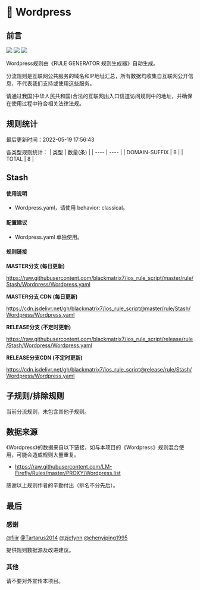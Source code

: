 # 🧸 Wordpress

## 前言

![](https://shields.io/badge/-移除重复规则-ff69b4) ![](https://shields.io/badge/-DOMAIN与DOMAIN--SUFFIX合并-green) ![](https://shields.io/badge/-IP--CIDR(6)合并-blueviolet) 

Wordpress规则由《RULE GENERATOR 规则生成器》自动生成。

分流规则是互联网公共服务的域名和IP地址汇总，所有数据均收集自互联网公开信息，不代表我们支持或使用这些服务。

请通过我国(中华人民共和国)合法的互联网出入口信道访问规则中的地址，并确保在使用过程中符合相关法律法规。

## 规则统计

最后更新时间：2022-05-19 17:56:43

各类型规则统计：
| 类型 | 数量(条)  | 
| ---- | ----  |
| DOMAIN-SUFFIX | 8  | 
| TOTAL | 8  | 


## Stash 

#### 使用说明
- Wordpress.yaml，请使用 behavior: classical。

#### 配置建议
- Wordpress.yaml 单独使用。

#### 规则链接
**MASTER分支 (每日更新)**

https://raw.githubusercontent.com/blackmatrix7/ios_rule_script/master/rule/Stash/Wordpress/Wordpress.yaml

**MASTER分支 CDN (每日更新)**

https://cdn.jsdelivr.net/gh/blackmatrix7/ios_rule_script@master/rule/Stash/Wordpress/Wordpress.yaml

**RELEASE分支 (不定时更新)**

https://raw.githubusercontent.com/blackmatrix7/ios_rule_script/release/rule/Stash/Wordpress/Wordpress.yaml

**RELEASE分支CDN (不定时更新)**

https://cdn.jsdelivr.net/gh/blackmatrix7/ios_rule_script@release/rule/Stash/Wordpress/Wordpress.yaml

## 子规则/排除规则


当前分流规则，未包含其他子规则。

## 数据来源

《Wordpress》的数据来自以下链接，如与本项目的《Wordpress》规则混合使用，可能会造成规则大量重复。

- https://raw.githubusercontent.com/LM-Firefly/Rules/master/PROXY/Wordpress.list


感谢以上规则作者的辛勤付出（排名不分先后）。

## 最后

### 感谢

[@fiiir](https://github.com/fiiir) [@Tartarus2014](https://github.com/Tartarus2014) [@zjcfynn](https://github.com/zjcfynn) [@chenyiping1995](https://github.com/chenyiping1995) 

提供规则数据源及改进建议。

### 其他

请不要对外宣传本项目。